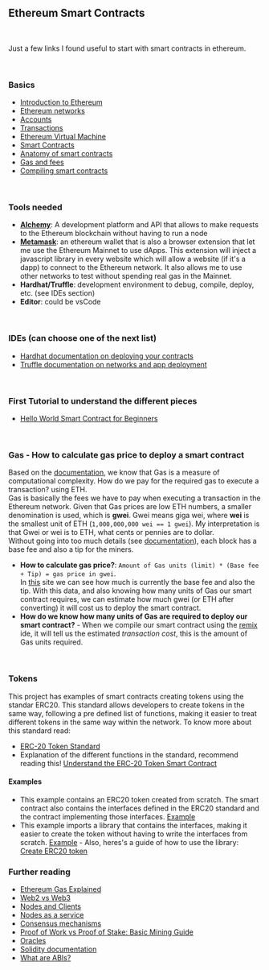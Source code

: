 ## Ethereum Smart Contracts

&nbsp;

Just a few links I found useful to start with smart contracts in ethereum. 
    
 &nbsp;


### Basics

- [Introduction to Ethereum](https://ethereum.org/en/developers/docs/intro-to-ethereum/)
- [Ethereum networks](https://ethereum.org/en/developers/docs/networks/)
- [Accounts](https://ethereum.org/en/developers/docs/accounts/)
- [Transactions](https://ethereum.org/en/developers/docs/transactions/)
- [Ethereum Virtual Machine](https://ethereum.org/en/developers/docs/evm/)
- [Smart Contracts](https://ethereum.org/en/developers/docs/smart-contracts/)
- [Anatomy of smart contracts](https://ethereum.org/en/developers/docs/smart-contracts/anatomy/)
- [Gas and fees](https://ethereum.org/en/developers/docs/gas/)
- [Compiling smart contracts](https://ethereum.org/en/developers/docs/smart-contracts/compiling/)

&nbsp;

### Tools needed


* **[Alchemy](https://alchemyapi.io/eth)**: A development platform and API that allows to make requests to the Ethereum blockchain without having to run a node
* **[Metamask](https://metamask.io/)**: an ethereum wallet that is also a browser extension that let me use the Ethereum Mainnet to use dApps. This extension will inject a javascript library in every website which will allow a website (if it's a dapp) to connect to the Ethereum network. It also allows me to use other networks to test without spending real gas in the Mainnet.
* **Hardhat/Truffle**: development environment to debug, compile, deploy, etc. (see IDEs section)
* **Editor**: could be vsCode

&nbsp;

### IDEs (can choose one of the next list)

- [Hardhat documentation on deploying your contracts](https://hardhat.org/guides/deploying.html)
- [Truffle documentation on networks and app deployment](https://www.trufflesuite.com/docs/truffle/advanced/networks-and-app-deployment)

&nbsp;

### First Tutorial to understand the different pieces

- [Hello World Smart Contract for Beginners](https://ethereum.org/en/developers/tutorials/hello-world-smart-contract/)

&nbsp;

### Gas - How to calculate gas price to deploy a smart contract
Based on the [documentation](https://ethereum.org/en/developers/docs/gas/#post-london), we know that Gas is a measure of computational complexity. How do we pay for the required gas to execute a transaction? using ETH.  
Gas is basically the fees we have to pay when executing a transaction in the Ethereum network. Given that Gas prices are low ETH numbers, a smaller denomination is used, which is **gwei**. Gwei means giga wei, where **wei** is the smallest unit of ETH (```1,000,000,000 wei == 1 gwei```). 
My interpretation is that Gwei or wei is to ETH, what cents or pennies are to dollar.  
Without going into too much details (see [documentation](https://ethereum.org/en/developers/docs/gas/#post-london)), each block has a base fee and also a tip for the miners. 
- **How to calculate gas price?**:  ```Amount of Gas units (limit) * (Base fee + Tip) = gas price in gwei```.   
In [this](https://ethgasstation.info) site we can see how much is currently the base fee and also the tip. With this data, and also knowing how many units of Gas our smart contract requires, we can estimate how much gwei (or ETH after converting) it will cost us to deploy the smart contract.
- **How do we know how many units of Gas are required to deploy our smart contract?** - When we compile our smart contract using the [remix](https://remix.ethereum.org/) ide, it will tell us the estimated *transaction cost*, this is the amount of Gas units required.

&nbsp;

### Tokens
This project has examples of smart contracts creating tokens using the standar ERC20. This standard allows developers to create tokens in the same way, following a pre defined list of functions, making it easier to treat different tokens in the same way within the network. To know more about this standard read:
- [ERC-20 Token Standard](https://ethereum.org/en/developers/docs/standards/tokens/erc-20/)
- Explanation of the different functions in the standard, recommend reading this! [Understand the ERC-20 Token Smart Contract](https://ethereum.org/en/developers/tutorials/understand-the-erc-20-token-smart-contract/)
#### Examples
- This example contains an ERC20 token created from scratch. The smart contract also contains the interfaces defined in the ERC20 standard and the contract implementing those interfaces. [Example](https://github.com/nelsongallardo/eth-smart-contracts-beginner-guide/blob/main/examples/TokenWithInterfaces.sol)
- This example imports a library that contains the interfaces, making it easier to create the token without having to write the interfaces from scratch. [Example](https://github.com/nelsongallardo/eth-smart-contracts-beginner-guide/blob/main/examples/TokenWithLibrary.sol) - Also, heres's a guide of how to use the library: [Create ERC20 token](https://ethereum.org/en/developers/tutorials/create-and-deploy-a-defi-app/#create-the-erc20-token) 

### Further reading
- [Ethereum Gas Explained](https://defiprime.com/gas)
- [Web2 vs Web3](https://ethereum.org/en/developers/docs/web2-vs-web3/)
- [Nodes and Clients](https://ethereum.org/en/developers/docs/nodes-and-clients/)
- [Nodes as a service](https://ethereum.org/en/developers/docs/nodes-and-clients/nodes-as-a-service/)
- [Consensus mechanisms](https://ethereum.org/en/developers/docs/consensus-mechanisms/)
- [Proof of Work vs Proof of Stake: Basic Mining Guide](https://blockgeeks.com/guides/proof-of-work-vs-proof-of-stake/)
- [Oracles](https://ethereum.org/en/developers/docs/oracles/)
- [Solidity documentation](https://docs.soliditylang.org/en/latest/introduction-to-smart-contracts.html)
- [What are ABIs?](https://docs.alchemy.com/alchemy/guides/eth_getlogs#what-are-ab-is)
